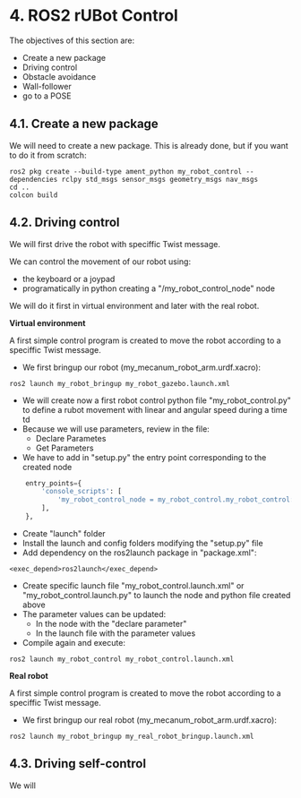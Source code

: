 # **4. ROS2 rUBot Control**

The objectives of this section are:
- Create a new package
- Driving control
- Obstacle avoidance
- Wall-follower
- go to a POSE

## **4.1. Create a new package**

We will need to create a new package. This is already done, but if you want to do it from scratch:
```shell
ros2 pkg create --build-type ament_python my_robot_control --dependencies rclpy std_msgs sensor_msgs geometry_msgs nav_msgs
cd ..
colcon build
```
## **4.2. Driving control**

We will first drive the robot with speciffic Twist message.

We can control the movement of our robot using:

- the keyboard or a joypad
- programatically in python creating a "/my_robot_control_node" node

We will do it first in virtual environment and later with the real robot.

**Virtual environment**

A first simple control program is created to move the robot according to a speciffic Twist message.

- We first bringup our robot (my_mecanum_robot_arm.urdf.xacro):
```shell
ros2 launch my_robot_bringup my_robot_gazebo.launch.xml
```
- We will create now a first robot control python file "my_robot_control.py" to define a rubot movement with linear and angular speed during a time td
- Because we will use parameters, review in the file:
    - Declare Parametes
    - Get Parameters
- We have to add in "setup.py" the entry point corresponding to the created node 

```python
    entry_points={
        'console_scripts': [
            'my_robot_control_node = my_robot_control.my_robot_control:main',
        ],
    },
```
- Create "launch" folder
- Install the launch and config folders modifying the "setup.py" file
- Add dependency on the ros2launch package in "package.xml":
```shell
<exec_depend>ros2launch</exec_depend>
```
- Create specific launch file "my_robot_control.launch.xml" or "my_robot_control.launch.py" to launch the node and python file created above
- The parameter values can be updated:
    - In the node with the "declare parameter"
    - In the launch file with the parameter values
- Compile again and execute:
```
ros2 launch my_robot_control my_robot_control.launch.xml
```
**Real robot**

A first simple control program is created to move the robot according to a speciffic Twist message.

- We first bringup our real robot (my_mecanum_robot_arm.urdf.xacro):
```shell
ros2 launch my_robot_bringup my_real_robot_bringup.launch.xml
```

## **4.3. Driving self-control**

We will